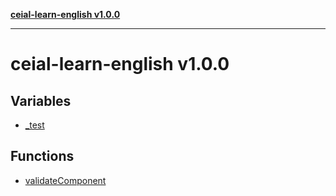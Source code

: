 [**ceial-learn-english v1.0.0**](README.md)

***

# ceial-learn-english v1.0.0

## Variables

- [\_test](variables/test.md)

## Functions

- [validateComponent](functions/validateComponent.md)
